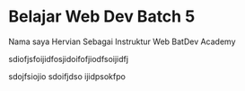 # Belajar Web Dev Batch 5

Nama saya Hervian
Sebagai Instruktur Web BatDev Academy

sdiofjsfoijidfosjidoifofjiodfsoijidfj

sdojfsiojio sdoifjdso ijidpsokfpo